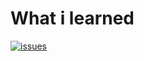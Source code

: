 # What i learned

[![issues](https://img.shields.io/github/issues/makotot/what-i-learned.svg?style=flat-square)](https://github.com/makotot/what-i-learned)
